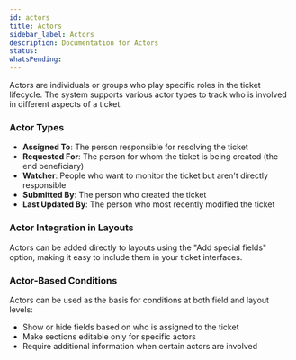 ```yaml
---
id: actors
title: Actors
sidebar_label: Actors
description: Documentation for Actors
status: 
whatsPending: 
---
```



Actors are individuals or groups who play specific roles in the ticket lifecycle. The system supports various actor types to track who is involved in different aspects of a ticket.

### Actor Types
- **Assigned To**: The person responsible for resolving the ticket
- **Requested For**: The person for whom the ticket is being created (the end beneficiary)
- **Watcher**: People who want to monitor the ticket but aren't directly responsible
- **Submitted By**: The person who created the ticket
- **Last Updated By**: The person who most recently modified the ticket

### Actor Integration in Layouts
Actors can be added directly to layouts using the "Add special fields" option, making it easy to include them in your ticket interfaces.

### Actor-Based Conditions
Actors can be used as the basis for conditions at both field and layout levels:
- Show or hide fields based on who is assigned to the ticket
- Make sections editable only for specific actors
- Require additional information when certain actors are involved
